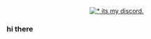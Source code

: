 <div align="center">
  <a href="https://discord.com/users/866450161526112266">
    <img src="https://lanyard.cnrad.dev/api/866450161526112266" alt="* its my discord.">
  </a>
</div>

### hi there
